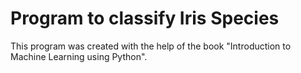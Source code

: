 # Program to classify Iris Species
This program was created with the help of the book  "Introduction to Machine Learning using Python".
